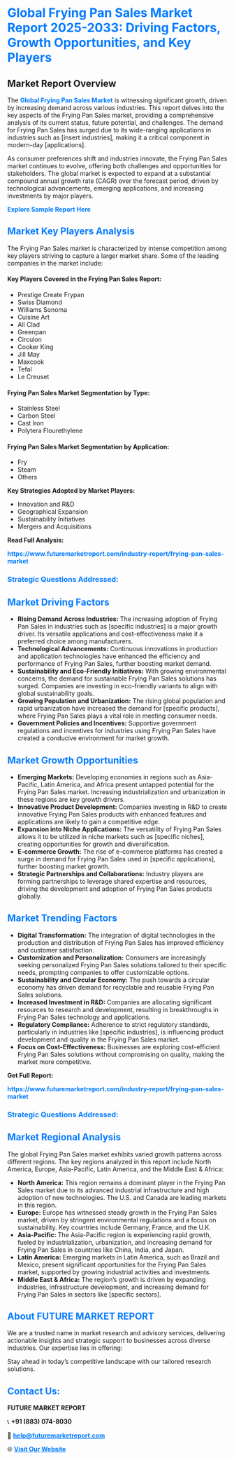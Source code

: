 <h1 style="color: #007BFF;">Global Frying Pan Sales Market Report 2025-2033: Driving Factors, Growth Opportunities, and Key Players</h1>

<section id="overview">
<h2>Market Report Overview</h2>
<p>The <a href="https://www.futuremarketreport.com/industry-report/frying-pan-sales-market" style="color: #007BFF; text-decoration: none;"><strong>Global Frying Pan Sales Market</strong></a> is witnessing significant growth, driven by increasing demand across various industries. This report delves into the key aspects of the Frying Pan Sales market, providing a comprehensive analysis of its current status, future potential, and challenges. The demand for Frying Pan Sales has surged due to its wide-ranging applications in industries such as [insert industries], making it a critical component in modern-day [applications].</p>
<p>As consumer preferences shift and industries innovate, the Frying Pan Sales market continues to evolve, offering both challenges and opportunities for stakeholders. The global market is expected to expand at a substantial compound annual growth rate (CAGR) over the forecast period, driven by technological advancements, emerging applications, and increasing investments by major players.</p>
</section>

<section id="overview">
<p><a href="https://www.futuremarketreport.com/request-sample/reportId=104008" style="color: #007BFF; text-decoration: none;"><strong>Explore Sample Report Here</strong></a></p>
</section>

<section id="key-players">
<h2 style="color: #007BFF;">Market Key Players Analysis</h2>
<p>The Frying Pan Sales market is characterized by intense competition among key players striving to capture a larger market share. Some of the leading companies in the market include:</p>
<h4>Key Players Covered in the Frying Pan Sales Report:</h4>
<ul><li>Prestige Create Frypan</li><li>Swiss Diamond</li><li>Williams Sonoma</li><li>Cuisine Art</li><li>All Clad</li><li>Greenpan</li><li>Circulon</li><li>Cooker King</li><li>Jill May</li><li>Maxcook</li><li>Tefal</li><li>Le Creuset</li></ul>
<h4>Frying Pan Sales Market Segmentation by Type:</h4>
<ul><li>Stainless Steel</li><li>Carbon Steel</li><li>Cast Iron</li><li>Polytera Flourethylene</li></ul>

<h4>Frying Pan Sales Market Segmentation by Application:</h4>
<ul><li>Fry</li><li>Steam</li><li>Others</li></ul>
<p><strong>Key Strategies Adopted by Market Players:</strong></p>
<ul>
<li>Innovation and R&D</li>
<li>Geographical Expansion</li>
<li>Sustainability Initiatives</li>
<li>Mergers and Acquisitions</li>
</ul>
</section>

<section>
<p><strong>Read Full Analysis: </strong></p><a href="https://www.futuremarketreport.com/industry-report/frying-pan-sales-market" style="color: #007BFF; text-decoration: none;"><strong>https://www.futuremarketreport.com/industry-report/frying-pan-sales-market</strong></a>
<h3 style="color: #007BFF;">Strategic Questions Addressed:</h3>
</section>

<section id="driving-factors">
<h2 style="color: #007BFF;">Market Driving Factors</h2>
<ul>
<li><strong>Rising Demand Across Industries:</strong> The increasing adoption of Frying Pan Sales in industries such as [specific industries] is a major growth driver. Its versatile applications and cost-effectiveness make it a preferred choice among manufacturers.</li>
<li><strong>Technological Advancements:</strong> Continuous innovations in production and application technologies have enhanced the efficiency and performance of Frying Pan Sales, further boosting market demand.</li>
<li><strong>Sustainability and Eco-Friendly Initiatives:</strong> With growing environmental concerns, the demand for sustainable Frying Pan Sales solutions has surged. Companies are investing in eco-friendly variants to align with global sustainability goals.</li>
<li><strong>Growing Population and Urbanization:</strong> The rising global population and rapid urbanization have increased the demand for [specific products], where Frying Pan Sales plays a vital role in meeting consumer needs.</li>
<li><strong>Government Policies and Incentives:</strong> Supportive government regulations and incentives for industries using Frying Pan Sales have created a conducive environment for market growth.</li>
</ul>
</section>

<section id="growth-opportunities">
<h2 style="color: #007BFF;">Market Growth Opportunities</h2>
<ul>
<li><strong>Emerging Markets:</strong> Developing economies in regions such as Asia-Pacific, Latin America, and Africa present untapped potential for the Frying Pan Sales market. Increasing industrialization and urbanization in these regions are key growth drivers.</li>
<li><strong>Innovative Product Development:</strong> Companies investing in R&D to create innovative Frying Pan Sales products with enhanced features and applications are likely to gain a competitive edge.</li>
<li><strong>Expansion into Niche Applications:</strong> The versatility of Frying Pan Sales allows it to be utilized in niche markets such as [specific niches], creating opportunities for growth and diversification.</li>
<li><strong>E-commerce Growth:</strong> The rise of e-commerce platforms has created a surge in demand for Frying Pan Sales used in [specific applications], further boosting market growth.</li>
<li><strong>Strategic Partnerships and Collaborations:</strong> Industry players are forming partnerships to leverage shared expertise and resources, driving the development and adoption of Frying Pan Sales products globally.</li>
</ul>
</section>

<section id="trending-factors">
<h2 style="color: #007BFF;">Market Trending Factors</h2>
<ul>
<li><strong>Digital Transformation:</strong> The integration of digital technologies in the production and distribution of Frying Pan Sales has improved efficiency and customer satisfaction.</li>
<li><strong>Customization and Personalization:</strong> Consumers are increasingly seeking personalized Frying Pan Sales solutions tailored to their specific needs, prompting companies to offer customizable options.</li>
<li><strong>Sustainability and Circular Economy:</strong> The push towards a circular economy has driven demand for recyclable and reusable Frying Pan Sales solutions.</li>
<li><strong>Increased Investment in R&D:</strong> Companies are allocating significant resources to research and development, resulting in breakthroughs in Frying Pan Sales technology and applications.</li>
<li><strong>Regulatory Compliance:</strong> Adherence to strict regulatory standards, particularly in industries like [specific industries], is influencing product development and quality in the Frying Pan Sales market.</li>
<li><strong>Focus on Cost-Effectiveness:</strong> Businesses are exploring cost-efficient Frying Pan Sales solutions without compromising on quality, making the market more competitive.</li>
</ul>
</section>

<section>
<p><strong>Get Full Report: </strong></p><a href="https://www.futuremarketreport.com/industry-report/frying-pan-sales-market" style="color: #007BFF; text-decoration: none;"><strong>https://www.futuremarketreport.com/industry-report/frying-pan-sales-market</strong></a>
<h3 style="color: #007BFF;">Strategic Questions Addressed:</h3>
</section>


<section id="regional-analysis">
<h2 style="color: #007BFF;">Market Regional Analysis</h2>
<p>The global Frying Pan Sales market exhibits varied growth patterns across different regions. The key regions analyzed in this report include North America, Europe, Asia-Pacific, Latin America, and the Middle East & Africa:</p>
<ul>
<li><strong>North America:</strong> This region remains a dominant player in the Frying Pan Sales market due to its advanced industrial infrastructure and high adoption of new technologies. The U.S. and Canada are leading markets in this region.</li>
<li><strong>Europe:</strong> Europe has witnessed steady growth in the Frying Pan Sales market, driven by stringent environmental regulations and a focus on sustainability. Key countries include Germany, France, and the U.K.</li>
<li><strong>Asia-Pacific:</strong> The Asia-Pacific region is experiencing rapid growth, fueled by industrialization, urbanization, and increasing demand for Frying Pan Sales in countries like China, India, and Japan.</li>
<li><strong>Latin America:</strong> Emerging markets in Latin America, such as Brazil and Mexico, present significant opportunities for the Frying Pan Sales market, supported by growing industrial activities and investments.</li>
<li><strong>Middle East & Africa:</strong> The region’s growth is driven by expanding industries, infrastructure development, and increasing demand for Frying Pan Sales in sectors like [specific sectors].</li>
</ul>
</section>

<footer>
<h2 style="color: #007BFF;">About FUTURE MARKET REPORT</h2>
<p>We are a trusted name in market research and advisory services, delivering actionable insights and strategic support to businesses across diverse industries. Our expertise lies in offering:</p>

<p>Stay ahead in today’s competitive landscape with our tailored research solutions.</p>

<h2 style="color: #007BFF;">Contact Us:</h2>
<p><strong>FUTURE MARKET REPORT</strong></p>
<p>📞 <strong>+91 (883) 074-8030</strong></p>
<p>📧 <strong><a href="mailto:help@futuremarketreport.com" style="color: #007BFF;">help@futuremarketreport.com</a></strong></p>
<p>🌐 <strong><a href="https://www.futuremarketreport.com/" style="color: #007BFF;">Visit Our Website</a></strong></p>
</footer>